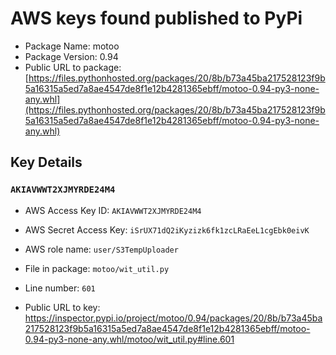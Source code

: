 # AWS keys found published to PyPi

* Package Name: motoo
* Package Version: 0.94
* Public URL to package: [https://files.pythonhosted.org/packages/20/8b/b73a45ba217528123f9b5a16315a5ed7a8ae4547de8f1e12b4281365ebff/motoo-0.94-py3-none-any.whl](https://files.pythonhosted.org/packages/20/8b/b73a45ba217528123f9b5a16315a5ed7a8ae4547de8f1e12b4281365ebff/motoo-0.94-py3-none-any.whl)

## Key Details

### `AKIAVWWT2XJMYRDE24M4`

* AWS Access Key ID: `AKIAVWWT2XJMYRDE24M4`
* AWS Secret Access Key: `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` 
* AWS role name: `user/S3TempUploader`
* File in package: `motoo/wit_util.py`
* Line number: `601`

* Public URL to key: https://inspector.pypi.io/project/motoo/0.94/packages/20/8b/b73a45ba217528123f9b5a16315a5ed7a8ae4547de8f1e12b4281365ebff/motoo-0.94-py3-none-any.whl/motoo/wit_util.py#line.601



